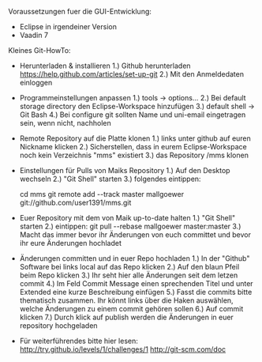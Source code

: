 Voraussetzungen fuer die GUI-Entwicklung:

  - Eclipse in irgendeiner Version
  - Vaadin 7


Kleines Git-HowTo:

  - Herunterladen & installieren
    1.) Github herunterladen https://help.github.com/articles/set-up-git
    2.) Mit den Anmeldedaten einloggen
 
  - Programmeinstellungen anpassen
    1.) tools -> options...
    2.) Bei default storage directory den Eclipse-Workspace hinzufügen
    3.) default shell -> Git Bash
    4.) Bei configure git sollten Name und uni-email eingetragen sein, wenn nicht, nachholen

  - Remote Repository auf die Platte klonen
    1.) links unter github auf euren Nickname klicken
    2.) Sicherstellen, dass in eurem Eclipse-Workspace noch kein Verzeichnis "mms" existiert
    3.) das Repository <nickname>/mms klonen

  - Einstellungen für Pulls von Maiks Repository
    1.) Auf den Desktop wechseln
    2.) "Git Shell" starten
    3.) folgendes eintippen:

      cd mms
      git remote add --track master mallgoewer git://github.com/user1391/mms.git

  - Euer Repository mit dem von Maik up-to-date halten
    1.) "Git Shell" starten
    2.) eintippen: git pull --rebase mallgoewer master:master
    3.) Macht das immer bevor ihr Änderungen von euch committet und bevor ihr eure Änderungen hochladet

  - Änderungen committen und in euer Repo hochladen
    1.) In der "Github" Software bei links local auf das Repo klicken
    2.) Auf den blaun Pfeil beim Repo klicken
    3.) Ihr seht hier alle Änderungen seit dem letzen commit
    4.) Im Feld Commit Message einen sprechenden Titel und unter Extended eine kurze Beschreibung einfügen
    5.) Fasst die commits bitte thematisch zusammen. Ihr könnt links über die Haken auswählen, welche Änderungen zu einem commit gehören sollen
    6.) Auf commit klicken
    7.) Durch klick auf publish werden die Änderungen in euer repository hochgeladen

  - Für weiterführendes bitte hier lesen:
      http://try.github.io/levels/1/challenges/1
      http://git-scm.com/doc